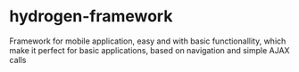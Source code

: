hydrogen-framework
==================

Framework for mobile application, easy and with basic functionallity, which make it perfect for basic applications, based on navigation and simple AJAX calls
